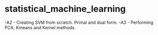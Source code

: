# statistical_machine_learning
-A2 - Creating SVM from scratch. Primal and dual form.
-A3 - Performing PCA, Kmeans and Kernel methods.
